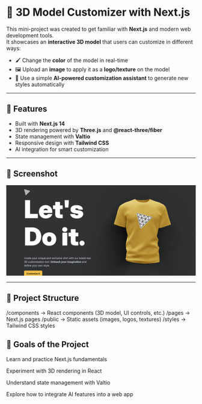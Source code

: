 # 🎨 3D Model Customizer with Next.js

This mini-project was created to get familiar with **Next.js** and modern web development tools.  
It showcases an **interactive 3D model** that users can customize in different ways:

- 🖌️ Change the **color** of the model in real-time  
- 🖼️ Upload an **image** to apply it as a **logo/texture** on the model  
- 🤖 Use a simple **AI-powered customization assistant** to generate new styles automatically  

---

## 🚀 Features
- Built with **Next.js 14**  
- 3D rendering powered by **Three.js** and **@react-three/fiber**  
- State management with **Valtio**  
- Responsive design with **Tailwind CSS**  
- AI integration for smart customization  

---

## 📸 Screenshot

![Project Screenshot](public/CaptureSH.PNG)  


---

## 📂 Project Structure
/components -> React components (3D model, UI controls, etc.)
/pages -> Next.js pages
/public -> Static assets (images, logos, textures)
/styles -> Tailwind CSS styles

## 🎯 Goals of the Project

Learn and practice Next.js fundamentals

Experiment with 3D rendering in React

Understand state management with Valtio

Explore how to integrate AI features into a web app

